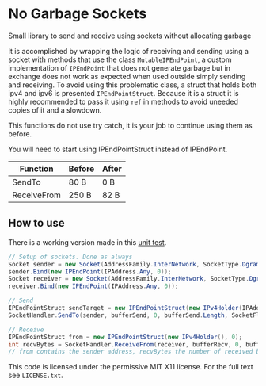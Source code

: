 # No Garbage Sockets
Small library to send and receive using sockets without allocating garbage

It is accomplished by wrapping the logic of receiving and sending using a socket with methods that use the class `MutableIPEndPoint`, a custom implementation of `IPEndPoint` that does not generate garbage but in exchange does not work as expected when used outside simply sending and receiving. To avoid using this problematic class, a struct that holds both ipv4 and ipv6 is presented `IPEndPointStruct`. Because it is a struct it is highly recommended to pass it using `ref` in methods to avoid uneeded copies of it and a slowdown.

This functions do not use try catch, it is your job to continue using them as before.

You will need to start using IPEndPointStruct instead of IPEndPoint.

| Function | Before | After |
| ------ | ---- | --- |
| SendTo | 80 B | 0 B |
| ReceiveFrom | 250 B | 82 B |

## How to use

There is a working version made in this [unit test](https://github.com/forestrf/No-gc-sockets/blob/master/NoGcSockets.Tests/FullTest.cs).

```csharp
// Setup of sockets. Done as always
Socket sender = new Socket(AddressFamily.InterNetwork, SocketType.Dgram, ProtocolType.Udp);
sender.Bind(new IPEndPoint(IPAddress.Any, 0));
Socket receiver = new Socket(AddressFamily.InterNetwork, SocketType.Dgram, ProtocolType.Udp);
receiver.Bind(new IPEndPoint(IPAddress.Any, 0));

// Send
IPEndPointStruct sendTarget = new IPEndPointStruct(new IPv4Holder(IPAddress.Loopback), 0); // Listen locally
SocketHandler.SendTo(sender, bufferSend, 0, bufferSend.Length, SocketFlags.None, ref sendTarget);

// Receive
IPEndPointStruct from = new IPEndPointStruct(new IPv4Holder(), 0);
int recvBytes = SocketHandler.ReceiveFrom(receiver, bufferRecv, 0, bufferRecv.Length, SocketFlags.None, ref from);
// from contains the sender address, recvBytes the number of received bytes
```

This code is licensed under the permissive MIT X11 license. For the full text
see `LICENSE.txt`.
